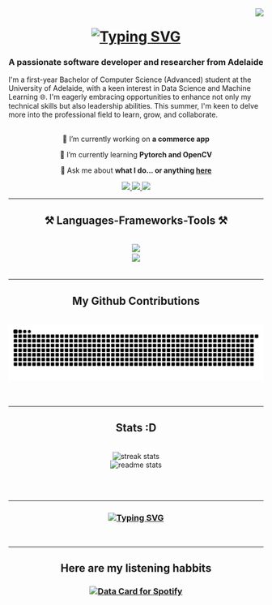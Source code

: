 <img align="right" src="https://img.shields.io/endpoint?url=https%3A%2F%2Fhits.dwyl.com%2Fkhanhgn%2Fkhanhgn.json%3Fcolor%3Dblue"/>

<h1 align="center">
   <a href="https://git.io/typing-svg"><img src="https://readme-typing-svg.demolab.com?font=Fira+Code&size=40&duration=3000&pause=300&color=000000&center=true&vCenter=true&width=435&lines=Hi+%F0%9F%91%8B;My+name+is+Khanh" alt="Typing SVG" /></a> 
</h1>
<h3 align="center">A passionate software developer and researcher from Adelaide</h3>
I'm a first-year Bachelor of Computer Science (Advanced) student at the University of Adelaide, with a keen interest in Data Science and Machine Learning 🌐. I'm eagerly embracing opportunities to enhance not only my technical skills but also leadership abilities. This summer, I'm keen to delve more into the professional field to learn, grow, and collaborate.

<br/>
<br/>
<div align="center">
 
 🔭 I’m currently working on **a commerce app**
 
 🌱 I’m currently learning **Pytorch and OpenCV**

 💬 Ask me about **what I do... or anything [here](https://github.com/khanhgn/khanhg/issues)**

 
 </div>
 
<div align="center"> 
  <a href="mailto:khanhgn.au@gmail.com">
    <img src="https://img.shields.io/badge/Gmail-333333?style=for-the-badge&logo=gmail&logoColor=red" />
  </a>
  <a href="https://www.linkedin.com/in/khanh-nguyen-58445a261/" target="_blank">
    <img src="https://img.shields.io/badge/LinkedIn-0077B5?style=for-the-badge&logo=linkedin&logoColor=white" target="_blank" />
  </a>
  <a href="https://github.com/khanhgn" target="_blank">
     <img src="https://img.shields.io/badge/Portfolio-FF5722?style=for-the-badge&logo=todoist&logoColor=white" target="_blank" /> <!-- sqlite, safari, google-chrome are other good icon options -->
  </a>
</div>

<hr/>
 
<h2 align="center">⚒️ Languages-Frameworks-Tools ⚒️</h2>
<br/>
<div align="center">
    <img src="https://skillicons.dev/icons?i=react,javascript,typescript,express,firebase,mongodb,nodejs,github,threejs,matlab" /><br>
    <img src="https://skillicons.dev/icons?i=c,cpp,r,python,html,css,vscode,figma,git" />
</div>

<br/>
<hr/>

<div align="center">
  <h2>My Github Contributions</h2>
  <br>
   <img alt="contribution graph" src="https://github.com/khanhgn/khanhgn/blob/output/github-contribution-grid-snake.svg"/>
  <br/><br/><br/>
</div>

<hr/>

<h2 align="center">Stats :D</h2>
<br>
<div align=center>
  <img width=390 src="https://github-readme-stats.vercel.app/api/top-langs/?username=khanhgn&layout=compact" alt="streak stats"/>
   <br>
     <img width=430 src="https://streak-stats.demolab.com/?user=khanhgn" alt="readme stats" />

</div>


<br/><br/>
<hr/>

<h3 align="center">
 <a href="https://git.io/typing-svg"><img src="https://readme-typing-svg.herokuapp.com?font=Fira+Code&size=30&duration=3000&pause=1000&color=000000&center=true&vCenter=true&width=800&lines=Thanks+for+visiting!;Shoot+me+a+message+on+Linkedin!;Let's+collab!" alt="Typing SVG" /></a> 
</h3>

<br/>

<hr/>
<h2 align="center">Here are my listening habbits</h3>
<h3 align="center">
<a href="https://data-card-for-spotify.herokuapp.com/card?user_id=a16sxvxovnkxicp34que0xqsa">
  <img src="https://data-card-for-spotify.herokuapp.com/api/card?user_id=a16sxvxovnkxicp34que0xqsa" alt="Data Card for Spotify">
</a>
</h3>

